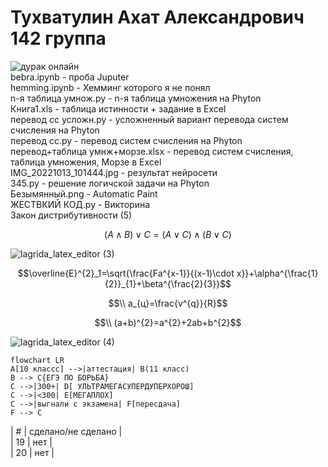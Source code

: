 # Тухватулин Ахат Александрович 142 группа
  ![дурак онлайн](https://encrypted-tbn0.gstatic.com/images?q=tbn:ANd9GcQ0XM3kpW0LV4y-ta6UsCEOWiWsEI00xsKWoJK6MA8p2kSydZgh0wGIa5iaXwANvf7W4K8&usqp=CAU)  
  bebra.ipynb - проба Juputer  
  hemming.ipynb - Хемминг которого я не понял  
  n-я таблица умнож.py - n-я таблица умножения на Phyton  
  Книга1.xls - таблица истинности + задание в Excel  
  перевод сс усложн.py - усложненный вариант перевода систем счисления на Phyton  
  перевод сс.py - перевод систем счисления на Phyton  
  перевод+таблица умнж+морзе.xlsx - перевод систем счисления, таблица умножения, Морзе в Excel  
  IMG_20221013_101444.jpg - результат нейросети   
  345.py - решение логичской задачи на Phyton  
  Безымянный.png - Automatic Paint  
  ЖЕСТВКИЙ КОД.py - Викторина  
  Закон дистрибутивности (5)  
  
  $$(A \wedge B) \vee C=(A \vee C) \wedge (B \vee C)$$  
  
  ![lagrida_latex_editor (3)](https://user-images.githubusercontent.com/114632235/198816774-9511ae78-b37f-49c5-bdf8-032441480c03.png)  
  
  $$\overline{E}^{2}_1=\sqrt{\frac{Fa^{x-1}}{(x-1)\cdot x}}+\alpha^{\frac{1}{2}}_{1}+\beta^{\frac{2}{3}}$$  
  
  $$\\ a_{ц}=\frac{v^{q}}{R}$$  
  
  $$\\ (a+b)^{2}=a^{2}+2ab+b^{2}$$ 
  
  ![lagrida_latex_editor (4)](https://user-images.githubusercontent.com/114632235/200984859-f3ad391a-1180-4ea4-9a11-50cf497001b5.png)
  ``` mermaid 
  flowchart LR
  A[10 классс] -->|аттестация| B(11 класс)
  B --> C{ЕГЭ ПО БОРЬБА}
  C -->|300+| D[ УЛЬТРАМЕГАСУПЕРДУПЕРХОРОШ]
  C -->|<300| E[МЕГАПЛОХ]
  C -->|выгнали с экзамена| F[пересдача]
  F --> C
  ```

  | # | сделано/не сделано |  
  | 19 | нет |  
  | 20 | нет |  
